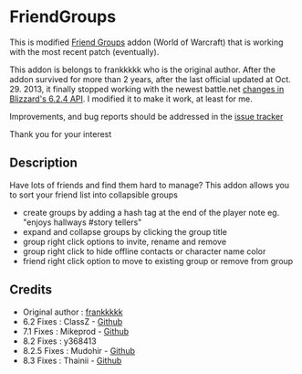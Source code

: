 # FriendGroups
This is modified [Friend Groups](http://wow.curseforge.com/addons/friend-groups/) addon (World of Warcraft) that is working with the most recent patch (eventually).

This addon is belongs to frankkkkk who is the original author. After the addon survived for more than 2 years, after the last official updated at Oct. 29. 2013, it finally stopped working with the newest battle.net [changes in Blizzard's 6.2.4 API](http://us.battle.net/wow/en/forum/topic/20742784697). I modified it to make it work, at least for me.

Improvements, and bug reports should be addressed in the [issue tracker](https://github.com/Thainii/FriendGroups/issues)


Thank you for your interest



Description
-----------
Have lots of friends and find them hard to manage? This addon allows you to sort your friend list into collapsible groups

- create groups by adding a hash tag at the end of the player note eg. "enjoys hallways #story tellers"
- expand and collapse groups by clicking the group title
- group right click options to invite, rename and remove
- group right click to hide offline contacts or character name color
- friend right click option to move to existing group or remove from group


Credits
-------
- Original author : [frankkkkk](https://wow.curseforge.com/addons/friend-groups/)
- 6.2 Fixes : ClassZ - [Github](https://github.com/ClassZ/FriendGroups)
- 7.1 Fixes : Mikeprod - [Github](https://github.com/Mikeprod/FriendGroups)
- 8.2 Fixes : y368413
- 8.2.5 Fixes : Mudohir - [Github](https://github.com/mudohir/FriendGroups)
- 8.3 Fixes : Thainii - [Github](https://github.com/Thainii/FriendGroups)